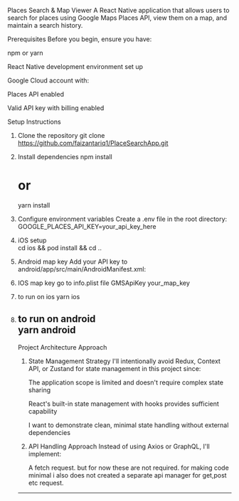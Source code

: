 Places Search & Map Viewer
A React Native application that allows users to search for places using Google Maps Places API, view them on a map, and maintain a search history.

Prerequisites
Before you begin, ensure you have:


npm or yarn

React Native development environment set up

Google Cloud account with:

Places API enabled

Valid API key with billing enabled

Setup Instructions
   1. Clone the repository
     git clone https://github.com/faizantariq1/PlaceSearchApp.git
   2. Install dependencies
      npm install
      # or
      yarn install
   3. Configure environment variables
    Create a .env file in the root directory:
     GOOGLE_PLACES_API_KEY=your_api_key_here

   4. iOS setup  
    cd ios && pod install && cd ..
   5. Android map key
    Add your API key to android/app/src/main/AndroidManifest.xml: 
     <meta-data
        android:name="com.google.android.geo.API_KEY"
        android:value="your_map_key" />
   6. IOS map key
       go to info.plist file
       <key>GMSApiKey</key>
	   <string>your_map_key</string>     

   7. to run on ios
       yarn ios

   8. to run on android   
       yarn android 
       --------------------------------------------------------
       Project Architecture Approach
        1. State Management Strategy
            I'll intentionally avoid Redux, Context API, or Zustand for state management in this project since:

            The application scope is limited and doesn't require complex state sharing

            React's built-in state management with hooks provides sufficient capability

            I want to demonstrate clean, minimal state handling without external dependencies
        2. API Handling Approach
            Instead of using Axios or GraphQL, I'll implement:

            A fetch request. but for now these are not required. for making code minimal i also does not created a separate api manager for get,post etc request.
       --------------------------------------------------------